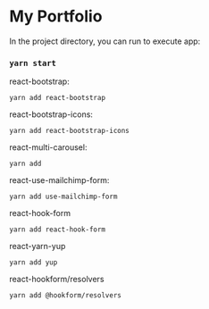 
# My Portfolio

In the project directory, you can run to execute app:

### `yarn start`

react-bootstrap:
```
yarn add react-bootstrap
```

react-bootstrap-icons:
```
yarn add react-bootstrap-icons 
```

react-multi-carousel:
```
yarn add 
```

react-use-mailchimp-form:
```
yarn add use-mailchimp-form
```

react-hook-form
```
yarn add react-hook-form
```

react-yarn-yup
```
yarn add yup
```

react-hookform/resolvers
```
yarn add @hookform/resolvers
```
